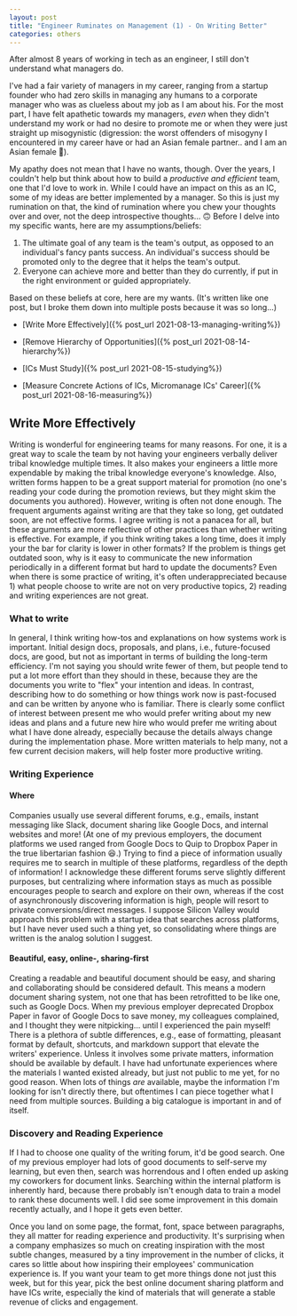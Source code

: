 ```yaml
---
layout: post
title: "Engineer Ruminates on Management (1) - On Writing Better"
categories: others
---
```


After almost 8 years of working in tech as an engineer, I still don't understand what managers do.

I've had a fair variety of managers in my career, ranging from a startup founder who had zero skills in managing any humans to a corporate manager who was as clueless about my job as I am about his. For the most part, I have felt apathetic towards my managers, _even_ when they didn't understand my work or had no desire to promote me or when they were just straight up misogynistic (digression: the worst offenders of misogyny I encountered in my career have or had an Asian female partner.. and I am an Asian female 🤔).

My apathy does not mean that I have no wants, though. Over the years, I couldn't help but think about how to build a _productive and efficient_ team, one that I'd love to work in. While I could have an impact on this as an IC, some of my ideas are better implemented by a manager. So this is just my rumination on that, the kind of rumination where you chew your thoughts over and over, not the deep introspective thoughts... 🙃 Before I delve into my specific wants, here are my assumptions/beliefs:

1. The ultimate goal of any team is the team's output, as opposed to an individual's fancy pants success. An individual's success should be promoted only to the degree that it helps the team's output.
2. Everyone can achieve more and better than they do currently, if put in the right environment or guided appropriately.

Based on these beliefs at core, here are my wants. (It's written like one post, but I broke them down into multiple posts because it was so long...)

- [Write More Effectively]({% post_url 2021-08-13-managing-writing%})

- [Remove Hierarchy of Opportunities]({% post_url 2021-08-14-hierarchy%})

- [ICs Must Study]({% post_url 2021-08-15-studying%})

- [Measure Concrete Actions of ICs, Micromanage ICs' Career]({% post_url 2021-08-16-measuring%})

## Write More Effectively

Writing is wonderful for engineering teams for many reasons. For one, it is a great way to scale the team by not having your engineers verbally deliver tribal knowledge multiple times. It also makes your engineers a little more expendable by making the tribal knowledge everyone's knowledge. Also, written forms happen to be a great support material for promotion (no one's reading your code during the promotion reviews, but they might skim the documents you authored). However, writing is often not done enough. The frequent arguments against writing are that they take so long, get outdated soon, are not effective forms. I agree writing is not a panacea for all, but these arguments are more reflective of other practices than whether writing is effective. For example, if you think writing takes a long time, does it imply your the bar for clarity is lower in other formats? If the problem is things get outdated soon, why is it easy to communicate the new information periodically in a different format but hard to update the documents? Even when there is some practice of writing, it's often underappreciated because 1) what people choose to write are not on very productive topics, 2) reading and writing experiences are not great.

### What to write

In general, I think writing how-tos and explanations on how systems work is important. Initial design docs, proposals, and plans, i.e., future-focused docs, are good, but not as important in terms of building the long-term efficiency. I'm not saying you should write fewer of them, but people tend to put a lot more effort than they should in these, because they are the documents you write to "flex" your intention and ideas. In contrast, describing how to do something or how things work now is past-focused and can be written by anyone who is familiar. There is clearly some conflict of interest between present me who would prefer writing about my new ideas and plans and a future new hire who would prefer me writing about what I have done already, especially because the details always change during the implementation phase. More written materials to help many, not a few current decision makers, will help foster more productive writing.

### Writing Experience

#### Where

Companies usually use several different forums, e.g., emails, instant messaging like Slack, document sharing like Google Docs, and internal websites and more! (At one of my previous employers, the document platforms we used ranged from Google Docs to Quip to Dropbox Paper in the true libertarian fashion 😆.) Trying to find a piece of information usually requires me to search in multiple of these platforms, regardless of the depth of information! I acknowledge these different forums serve slightly different purposes, but centralizing where information stays as much as possible encourages people to search and explore on their own, whereas if the cost of asynchronously discovering information is high, people will resort to private conversions/direct messages. I suppose Silicon Valley would approach this problem with a startup idea that searches across platforms, but I have never used such a thing yet, so consolidating where things are written is the analog solution I suggest.

#### Beautiful, easy, online-, sharing-first

Creating a readable and beautiful document should be easy, and sharing and collaborating should be considered default. This means a modern document sharing system, not one that has been retrofitted to be like one, such as Google Docs. When my previous employer deprecated Dropbox Paper in favor of Google Docs to save money, my colleagues complained, and I thought they were nitpicking... until I experienced the pain myself! There is a plethora of subtle differences, e.g., ease of formatting, pleasant format by default, shortcuts, and markdown support that elevate the writers' experience. Unless it involves some private matters, information should be available by default. I have had unfortunate experiences where the materials I wanted existed already, but just not public to me yet, for no good reason. When lots of things _are_ available, maybe the information I'm looking for isn't directly there, but oftentimes I can piece together what I need from multiple sources. Building a big catalogue is important in and of itself.

### Discovery and Reading Experience

If I had to choose one quality of the writing forum, it'd be good search. One of my previous employer had lots of good documents to self-serve my learning, but even then, search was horrendous and I often ended up asking my coworkers for document links. Searching within the internal platform is inherently hard, because there probably isn't enough data to train a model to rank these documents well. I did see some improvement in this domain recently actually, and I hope it gets even better.

Once you land on some page, the format, font, space between paragraphs, they all matter for reading experience and productivity. It's surprising when a company emphasizes so much on creating inspiration with the most subtle changes, measured by a tiny improvement in the number of clicks, it cares so little about how inspiring their employees' communication experience is. If you want your team to get more things done not just this week, but for this year, pick the best online document sharing platform and have ICs write, especially the kind of materials that will generate a stable revenue of clicks and engagement.
